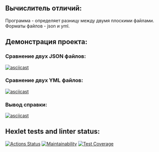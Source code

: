 ## Вычислитель отличий:
Программа - определяет разницу между двумя плоскими файлами.
Форматы файлов - json и yml.
## Демонстрация проекта:
### Сравнение двух JSON файлов:
[![asciicast]( https://asciinema.org/a/fooqi9oJ9CQte0VXv142iyOre.svg)]( https://asciinema.org/a/fooqi9oJ9CQte0VXv142iyOre)
### Сравнение двух YML файлов:
[![asciicast](https://asciinema.org/a/asZkogLam9eymSEAxxSn5CQG0.svg)](https://asciinema.org/a/asZkogLam9eymSEAxxSn5CQG0)
### Вывод справки:
[![asciicast](https://asciinema.org/a/3RgwHCn2rVg4eH25kwVFFTijZ.svg)](https://asciinema.org/a/3RgwHCn2rVg4eH25kwVFFTijZ)
## Hexlet tests and linter status:
[![Actions Status](https://github.com/HiminaE/java-project-71/actions/workflows/hexlet-check.yml/badge.svg)](https://github.com/HiminaE/java-project-71/actions)
[![Maintainability](https://api.codeclimate.com/v1/badges/15259c6f489a97188800/maintainability)](https://codeclimate.com/github/HiminaE/java-project-71/maintainability)
[![Test Coverage](https://api.codeclimate.com/v1/badges/15259c6f489a97188800/test_coverage)](https://codeclimate.com/github/HiminaE/java-project-71/test_coverage)
